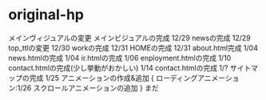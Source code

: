 # original-hp

メインヴィジュアルの変更
メインビジュアルの完成 12/29
newsの完成 12/29
top_ttlの変更 12/30
workの完成 12/31
HOMEの完成 12/31
about.html完成 1/04
news.htmlの完成 1/04
ir.htmlの完成 1/06
enployment.htmlの完成 1/10
contact.htmlの完成(少し挙動がおかしい) 1/14
contact.htmlの完成 1/?
サイトマップの完成 1/25
アニメーションの作成&追加 {
  ローディングアニメーション:1/26
  スクロールアニメーションの追加
} まだ